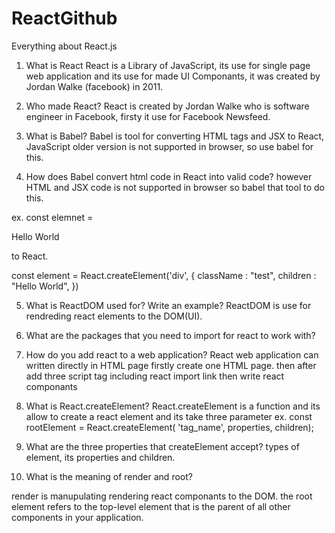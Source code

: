 # ReactGithub
Everything about React.js



1. What is React
React is a Library of JavaScript, its use for single page web application and its use for made UI Componants, it was created by Jordan Walke (facebook) in 2011.

2. Who made React?
React is created by Jordan Walke who is software engineer in Facebook, firsty it use for Facebook Newsfeed.

3. What is Babel?
Babel is tool for converting HTML tags and JSX to React, JavaScript older version is not supported in browser, so use babel for this.

4. How does Babel convert html code in React into valid code?
however HTML and JSX code is not supported in browser so babel that tool to do this.

ex.
const elemnet = <div> Hello World </div>

to React.

const element = React.createElement('div', {
    className : "test",
    children : "Hello World",
})


5. What is ReactDOM used for? Write an example?
ReactDOM is use for rendreding react elements to the DOM(UI).

<body>
    <div id="root"></div>
</body>
<script>
    const rootElement = React.createElement('div', {
        className: "container",
        children: "Hello React",
    })

    const rootReact = ReactDOM.createRoot(document.getElementById('root'));

    rootReact.render(rootElement);
</script>



6. What are the packages that you need to import for react to work with?
<script src="https://www.unpkg.com/react@18.2.0/umd/react.development.js"></script>
<script src="https://www.unpkg.com/react-dom@18.2.0/umd/react-dom.development.js"></script>
<script src="https://unpkg.com/@babel/standalone/babel.min.js"></script>



7. How do you add react to a web application?
React web application can written directly in HTML page
firstly create one HTML page.
then after add three script tag including react import link
then write react componants


8. What is React.createElement?
React.createElement is a function and its allow to create a react element and its take three parameter
ex.
const rootElement = React.createElement( 'tag_name', properties, children);



9. What are the three properties that createElement accept?
types of element, its properties and children.


10. What is the meaning of render and root?

render is manupulating rendering react componants to the DOM.
the root element refers to the top-level element that is the parent of all other components in your application. 

